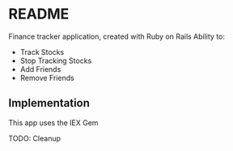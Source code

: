 # README

Finance tracker application, created with Ruby on Rails
Ability to:
* Track Stocks
* Stop Tracking Stocks
* Add Friends
* Remove Friends

## Implementation
This app uses the IEX Gem

TODO: Cleanup
